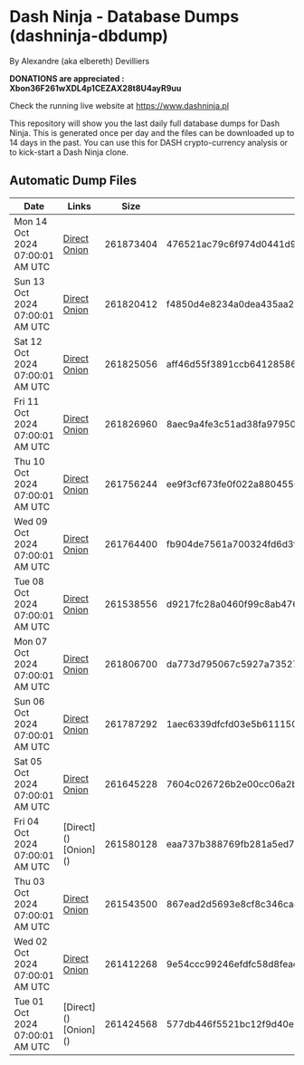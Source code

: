 # Dash Ninja - Database Dumps (dashninja-dbdump)
By Alexandre (aka elbereth) Devilliers

**DONATIONS are appreciated : Xbon36F261wXDL4p1CEZAX28t8U4ayR9uu**

Check the running live website at https://www.dashninja.pl

This repository will show you the last daily full database dumps for Dash Ninja. This is generated once per day and the files can be downloaded up to 14 days in the past.
You can use this for DASH crypto-currency analysis or to kick-start a Dash Ninja clone.


## Automatic Dump Files
| Date | Links | Size | SHA256 |
|--|--|--|--|
| Mon 14 Oct 2024 07:00:01 AM UTC | [Direct](https://oshi.at/UbZh) [Onion](http://5ety7tpkim5me6eszuwcje7bmy25pbtrjtue7zkqqgziljwqy3rrikqd.onion/UbZh) | 261873404 | 476521ac79c6f974d0441d9fe5db3cb7c803dea565cd90b56a3023d571f24bb1 | 
| Sun 13 Oct 2024 07:00:01 AM UTC | [Direct](https://oshi.at/faef) [Onion](http://5ety7tpkim5me6eszuwcje7bmy25pbtrjtue7zkqqgziljwqy3rrikqd.onion/faef) | 261820412 | f4850d4e8234a0dea435aa2a9732afaeca897e83f21c074e7a90377fc3960240 | 
| Sat 12 Oct 2024 07:00:01 AM UTC | [Direct](https://oshi.at/fqFW) [Onion](http://5ety7tpkim5me6eszuwcje7bmy25pbtrjtue7zkqqgziljwqy3rrikqd.onion/fqFW) | 261825056 | aff46d55f3891ccb64128586e6cd8573e8e8f0927f0b38dae8044b5dc4897c0b | 
| Fri 11 Oct 2024 07:00:01 AM UTC | [Direct](https://oshi.at/Jdog) [Onion](http://5ety7tpkim5me6eszuwcje7bmy25pbtrjtue7zkqqgziljwqy3rrikqd.onion/Jdog) | 261826960 | 8aec9a4fe3c51ad38fa979502bf0d7e30c27735352b52a94f1acf8f0be742104 | 
| Thu 10 Oct 2024 07:00:01 AM UTC | [Direct](https://oshi.at/FZCp) [Onion](http://5ety7tpkim5me6eszuwcje7bmy25pbtrjtue7zkqqgziljwqy3rrikqd.onion/FZCp) | 261756244 | ee9f3cf673fe0f022a8804556d6f24be2a0b0e5e88ca8c8f024eb218ae59c9eb | 
| Wed 09 Oct 2024 07:00:01 AM UTC | [Direct](https://oshi.at/pnKJ) [Onion](http://5ety7tpkim5me6eszuwcje7bmy25pbtrjtue7zkqqgziljwqy3rrikqd.onion/pnKJ) | 261764400 | fb904de7561a700324fd6d3ff7e4e4926f4c7cb3983c1139440e3255d597d438 | 
| Tue 08 Oct 2024 07:00:01 AM UTC | [Direct](https://oshi.at/JNaM) [Onion](http://5ety7tpkim5me6eszuwcje7bmy25pbtrjtue7zkqqgziljwqy3rrikqd.onion/JNaM) | 261538556 | d9217fc28a0460f99c8ab47655b71fe42525187458494400cff0b718eed35299 | 
| Mon 07 Oct 2024 07:00:01 AM UTC | [Direct](https://oshi.at/VVPT) [Onion](http://5ety7tpkim5me6eszuwcje7bmy25pbtrjtue7zkqqgziljwqy3rrikqd.onion/VVPT) | 261806700 | da773d795067c5927a73527b69a39edaa043061bfb95e92d9c2bbebc327f1dd3 | 
| Sun 06 Oct 2024 07:00:01 AM UTC | [Direct](https://oshi.at/BHXW) [Onion](http://5ety7tpkim5me6eszuwcje7bmy25pbtrjtue7zkqqgziljwqy3rrikqd.onion/BHXW) | 261787292 | 1aec6339dfcfd03e5b61115038e9839d395b83524a1e1caf017e32b4afb98a96 | 
| Sat 05 Oct 2024 07:00:01 AM UTC | [Direct](https://oshi.at/nhYC) [Onion](http://5ety7tpkim5me6eszuwcje7bmy25pbtrjtue7zkqqgziljwqy3rrikqd.onion/nhYC) | 261645228 | 7604c026726b2e00cc06a2b8fac7e742cfbc96ad350b1a680849f0c07f63535e | 
| Fri 04 Oct 2024 07:00:01 AM UTC | [Direct](</body></html>) [Onion](</body></html>) | 261580128 | eaa737b388769fb281a5ed79b24a1f3272a7c8aedf93f73b2662c9bf31430355 | 
| Thu 03 Oct 2024 07:00:01 AM UTC | [Direct](https://oshi.at/SJxo) [Onion](http://5ety7tpkim5me6eszuwcje7bmy25pbtrjtue7zkqqgziljwqy3rrikqd.onion/SJxo) | 261543500 | 867ead2d5693e8cf8c346ca4dd6d4c7bcd7b8e93f3c7f24cfe34144a43f4b6de | 
| Wed 02 Oct 2024 07:00:01 AM UTC | [Direct](https://oshi.at/AvgM) [Onion](http://5ety7tpkim5me6eszuwcje7bmy25pbtrjtue7zkqqgziljwqy3rrikqd.onion/AvgM) | 261412268 | 9e54ccc99246efdfc58d8feac7d52a1a5ccf400c1f284c938ab7568ea65a4f42 | 
| Tue 01 Oct 2024 07:00:01 AM UTC | [Direct](</body></html>) [Onion](</body></html>) | 261424568 | 577db446f5521bc12f9d40e00dd073c19d95eb92940de9f0d19613f36233089c | 
